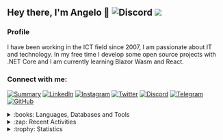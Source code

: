 ## Hey there, I'm Angelo 👋 ![Discord](https://img.shields.io/discord/830840397373898762?label=Discord) ![](https://countrush-prod.azurewebsites.net/l/badge/?repository=AngeloDotNet.AngeloDotNet)

### Profile
I have been working in the ICT field since 2007, I am passionate about IT and technology. In my free time I develop some open source projects with .NET Core and I am currently learning Blazor Wasm and React.<br>

### Connect with me:
<!--[![Gmail](https://img.shields.io/badge/Gmail-D14836?style=for-the-badge&logo=gmail&logoColor=white)](mailto:angelo9871&commat;gmail.com)-->
[![Summary](https://img.shields.io/badge/summary-%23990000.svg?style=for-the-badge&logo=github&logoColor=white)](https://resume.github.io/?AngeloDotNet)
[![LinkedIn](https://img.shields.io/badge/LinkedIn-0077B5?style=for-the-badge&logo=linkedin&logoColor=white)](https://www.linkedin.com/in/pirolaangelo/)
[![Instagram](https://img.shields.io/badge/Instagram-E4405F?style=for-the-badge&logo=instagram&logoColor=white)](https://www.instagram.com/angeloit87/)
[![Twitter](https://img.shields.io/badge/Twitter-1DA1F2?style=for-the-badge&logo=twitter&logoColor=white)](https://twitter.com/angeloit87/)
[![Discord](https://img.shields.io/badge/Discord-5865F2?style=for-the-badge&logo=discord&logoColor=white)](https://discord.gg/JTDhH53Kya)
[![Telegram](https://img.shields.io/badge/Telegram-2CA5E0?style=for-the-badge&logo=telegram&logoColor=white)](https://t.me/angeloIT87)
[![GitHub](https://img.shields.io/badge/GitHub-100000?style=for-the-badge&logo=github&logoColor=white)](https://github.com/angelodotnet)

<details>
  <summary>:books: Languages, Databases and Tools</summary><br>
  
<!--### Editors, Framework and Languages:-->
[![](https://img.shields.io/badge/Visual_Studio-5C2D91?style=for-the-badge&logo=visual%20studio&logoColor=white)]()
[![](https://img.shields.io/badge/Visual_Studio_Code-0078D4?style=for-the-badge&logo=visual%20studio%20code&logoColor=white)]()
[![](https://img.shields.io/badge/.NET-5C2D91?style=for-the-badge&logo=.net&logoColor=white)]()
[![](https://img.shields.io/badge/C%23-239120?style=for-the-badge&logo=c-sharp&logoColor=white)]()
[![](https://img.shields.io/badge/HTML5-E34F26?style=for-the-badge&logo=html5&logoColor=white)]()
[![](https://img.shields.io/badge/CSS3-1572B6?style=for-the-badge&logo=css3&logoColor=white)]()
<!--[![](https://img.shields.io/badge/blazor-%237D45C6.svg?style=for-the-badge&logo=blazor&logoColor=white)]()-->
<!--### Libraries and Tools:-->
[![](https://img.shields.io/badge/Bootstrap-563D7C?style=for-the-badge&logo=bootstrap&logoColor=white)]()
[![](https://img.shields.io/badge/jQuery-0769AD?style=for-the-badge&logo=jquery&logoColor=white)]()
[![](https://img.shields.io/badge/Docker-2496ED?style=for-the-badge&logo=docker&logoColor=white)]()
[![](https://img.shields.io/badge/Git-E34F26?style=for-the-badge&logo=git&logoColor=white)]()
<!--[![](https://img.shields.io/badge/Mudblazor-%237D45C6.svg?style=for-the-badge&logo=blazor&logoColor=white)]()-->
<!--### Databases:-->
[![](https://img.shields.io/badge/Microsoft_SQL_Server-CC2927?style=for-the-badge&logo=microsoft-sql-server&logoColor=white)]()
[![](https://img.shields.io/badge/SQLite-07405E?style=for-the-badge&logo=sqlite&logoColor=white)]()
[![](https://img.shields.io/badge/MySQL-00000F?style=for-the-badge&logo=mysql&logoColor=white)]()
[![](https://img.shields.io/badge/PostgreSQL-316192?style=for-the-badge&logo=postgresql&logoColor=white)]()
</details>

<!--### Recent activity:-->
<details>
  <summary>:zap: Recent Activities</summary><br>
  
<!--START_SECTION:activity-->
1. 🎉 Merged PR [#55](https://github.com/AngeloDotNet/GestioneSagre/pull/55) in [AngeloDotNet/GestioneSagre](https://github.com/AngeloDotNet/GestioneSagre)
2. ❗️ Closed issue [#54](https://github.com/AngeloDotNet/GestioneSagre/issues/54) in [AngeloDotNet/GestioneSagre](https://github.com/AngeloDotNet/GestioneSagre)
3. ❗️ Opened issue [#54](https://github.com/AngeloDotNet/GestioneSagre/issues/54) in [AngeloDotNet/GestioneSagre](https://github.com/AngeloDotNet/GestioneSagre)
4. ❗️ Opened issue [#53](https://github.com/AngeloDotNet/GestioneSagre/issues/53) in [AngeloDotNet/GestioneSagre](https://github.com/AngeloDotNet/GestioneSagre)
5. ❗️ Opened issue [#52](https://github.com/AngeloDotNet/GestioneSagre/issues/52) in [AngeloDotNet/GestioneSagre](https://github.com/AngeloDotNet/GestioneSagre)
<!--END_SECTION:activity-->
</details>

<!--### Statistics:-->
<details>
  <summary>:trophy: Statistics</summary><br>
  
  [![card](https://github-readme-stats.vercel.app/api?username=AngeloDotNet&theme=default&show_icons=true)](https://github.com/AngeloDotNet/)
</details>
